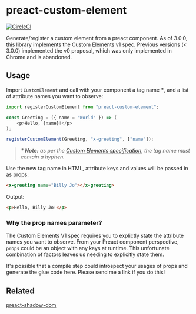 # preact-custom-element

[![CircleCI](https://circleci.com/gh/bspaulding/preact-custom-element/tree/master.svg?style=svg)](https://circleci.com/gh/bspaulding/preact-custom-element/tree/master)

Generate/register a custom element from a preact component. As of 3.0.0, this library implements the Custom Elements v1 spec.
Previous versions (< 3.0.0) implemented the v0 proposal, which was only implemented in Chrome and is abandoned.

## Usage

Import `CustomElement` and call with your component a tag name __\*__, and a list of attribute names you want to observe:

```javascript
import registerCustomElement from "preact-custom-element";

const Greeting = ({ name = "World" }) => (
	<p>Hello, {name}!</p>
);

registerCustomElement(Greeting, "x-greeting", ["name"]);
```

> _**\* Note:** as per the [Custom Elements specification](http://w3c.github.io/webcomponents/spec/custom/#prod-potentialcustomelementname), the tag name must contain a hyphen._

Use the new tag name in HTML, attribute keys and values will be passed in as props:

```html
<x-greeting name="Billy Jo"></x-greeting>
```

Output:

```html
<p>Hello, Billy Jo!</p>
```

### Why the prop names parameter?

The Custom Elements V1 spec requires you to explictly state the attribute names you want to observe. From your Preact component perspective, `props` could be an object with any keys at runtime. This unfortunate combination of factors leaves us needing to explicitly state them.

It's possible that a compile step could introspect your usages of props and generate the glue code here. Please send me a link if you do this!

## Related

[preact-shadow-dom](https://github.com/bspaulding/preact-shadow-dom)
